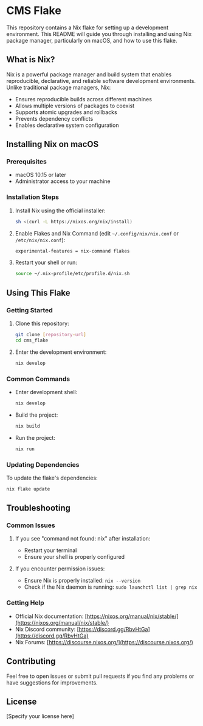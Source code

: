 # CMS Flake

This repository contains a Nix flake for setting up a development environment. This README will guide you through installing and using Nix package manager, particularly on macOS, and how to use this flake.

## What is Nix?

Nix is a powerful package manager and build system that enables reproducible, declarative, and reliable software development environments. Unlike traditional package managers, Nix:

- Ensures reproducible builds across different machines
- Allows multiple versions of packages to coexist
- Supports atomic upgrades and rollbacks
- Prevents dependency conflicts
- Enables declarative system configuration

## Installing Nix on macOS

### Prerequisites

- macOS 10.15 or later
- Administrator access to your machine

### Installation Steps

1. Install Nix using the official installer:

   ```bash
   sh <(curl -L https://nixos.org/nix/install)
   ```

2. Enable Flakes and Nix Command (edit `~/.config/nix/nix.conf` or `/etc/nix/nix.conf`):

   ```bash
   experimental-features = nix-command flakes
   ```

3. Restart your shell or run:

   ```bash
   source ~/.nix-profile/etc/profile.d/nix.sh
   ```

## Using This Flake

### Getting Started

1. Clone this repository:

   ```bash
   git clone [repository-url]
   cd cms_flake
   ```

2. Enter the development environment:

   ```bash
   nix develop
   ```

### Common Commands

- Enter development shell:

   ```bash
   nix develop
   ```

- Build the project:

   ```bash
   nix build
   ```

- Run the project:

   ```bash
   nix run
   ```

### Updating Dependencies

To update the flake's dependencies:

   ```bash
   nix flake update
   ```

## Troubleshooting

### Common Issues

1. If you see "command not found: nix" after installation:
   - Restart your terminal
   - Ensure your shell is properly configured

2. If you encounter permission issues:
   - Ensure Nix is properly installed: `nix --version`
   - Check if the Nix daemon is running: `sudo launchctl list | grep nix`

### Getting Help

- Official Nix documentation: [https://nixos.org/manual/nix/stable/](https://nixos.org/manual/nix/stable/)
- Nix Discord community: [https://discord.gg/RbvHtGa](https://discord.gg/RbvHtGa)
- Nix Forums: [https://discourse.nixos.org/](https://discourse.nixos.org/)

## Contributing

Feel free to open issues or submit pull requests if you find any problems or have suggestions for improvements.

## License

[Specify your license here]

